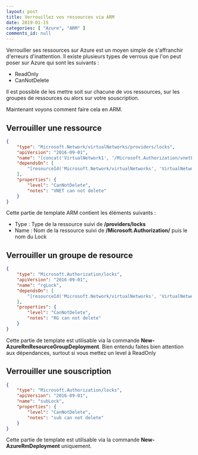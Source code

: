 ```yaml
---
layout: post
title: Verrouillez vos ressources via ARM
date: 2019-01-15
categories: [ "Azure", "ARM" ]
comments_id: null 
---
```


Verrouiller ses ressources sur Azure est un moyen simple de s'affranchir d'erreurs d'inattention.
Il existe plusieurs types de verrous que l'on peut poser sur Azure qui sont les suivants :

- ReadOnly
- CanNotDelete

Il est possible de les mettre soit sur chacune de vos ressources, sur les groupes de ressources ou alors sur votre souscription.

Maintenant voyons comment faire cela en ARM.

## Verrouiller une ressource

```json
{
    "type": "Microsoft.Network/virtualNetworks/providers/locks",
    "apiVersion": "2016-09-01",
    "name": "[concat('VirtualNetwork1', '/Microsoft.Authorization/vnetLock')]",
    "dependsOn": [
        "[resourceId('Microsoft.Network/virtualNetworks', 'VirtualNetwork1')]"
    ],
    "properties": {
        "level": "CanNotDelete",
        "notes": "VNET can not delete"
    }
}
```

Cette partie de template ARM contient les éléments suivants :

- Type : Type de la ressource suivi de  **/providers/locks**
- Name : Nom de la ressource suivi de **/Microsoft.Authorization/** puis le nom du Lock

## Verrouiller un groupe de resource

```json
{
    "type": "Microsoft.Authorization/locks",
    "apiVersion": "2016-09-01",
    "name": "rgLock",
    "dependsOn": [
        "[resourceId('Microsoft.Network/virtualNetworks', 'VirtualNetwork1')]"
    ],
    "properties": {
        "level": "CanNotDelete",
        "notes": "RG can not delete"
    }
}
```

Cette partie de template est utilisable via la commande **New-AzureRmResourceGroupDeployment**.
Bien entendu faites bien attention aux dépendances, surtout si vous mettez un level à ReadOnly

## Verrouiller une souscription

```json
{
    "type": "Microsoft.Authorization/locks",
    "apiVersion": "2016-09-01",
    "name": "subLock",
    "properties": {
        "level": "CanNotDelete",
        "notes": "sub can not delete"
    }
}
```

Cette partie de template est utilisable via la commande **New-AzureRmDeployment** uniquement.

